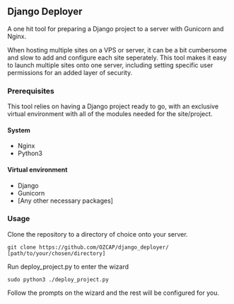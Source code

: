 ## Django Deployer
A one hit tool for preparing a Django project to a server with Gunicorn and Nginx.

When hosting multiple sites on a VPS or server, it can be a bit cumbersome and slow to add and configure each site seperately.
This tool makes it easy to launch multiple sites onto one server, including setting specific user permissions for an added layer of security.


### Prerequisites
This tool relies on having a Django project ready to go, with an exclusive virtual environment with all of the modules needed for the site/project.
#### System
* Nginx
* Python3
#### Virtual environment
* Django
* Gunicorn
* [Any other necessary packages]


### Usage
Clone the repository to a directory of choice onto your server.
```
git clone https://github.com/OZCAP/django_deployer/ [path/to/your/chosen/directory]
```

Run deploy_project.py to enter the wizard
```
sudo python3 ./deploy_project.py
```

Follow the prompts on the wizard and the rest will be configured for you.

